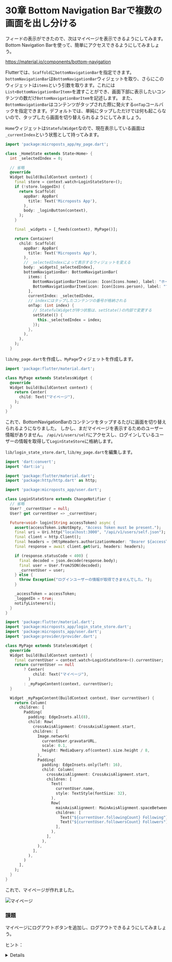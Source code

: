 # 30章 Bottom Navigation Barで複数の画面を出し分ける

フィードの表示ができたので、次はマイページを表示できるようにしてみます。
Bottom Navigation Barを使って、簡単にアクセスできるようにしてみましょう。

https://material.io/components/bottom-navigation

Flutterでは、`Scaffold`に`bottomNavigationBar`を指定できます。
`bottomNavigationBar`は`BottomNavigationBar`ウィジェットを取り、さらにこのウィジェットは`items`という引数を取ります。これには`List<BottomNavigationBarItem>`を渡すことができ、画面下部に表示したいコンテンツの数だけ`BottomNavigationBarItem`を記述します。
また、`BottomNavigationBar`はコンテンツがタップされた際に発火する`onTap`コールバックを指定できます。デフォルトでは、単純にタップしただけでは何も起こらないので、タップしたら画面を切り替えられるようにしてみましょう。

`Home`ウィジェットは`StatefulWidget`なので、現在表示している画面は`_currentIndex`という状態として持ってみます。

```dart
import 'package:microposts_app/my_page.dart';

class _HomeState extends State<Home> {
  int _selectedIndex = 0;

  // 省略
  @override
  Widget build(BuildContext context) {
    final store = context.watch<LoginStateStore>();
    if (!store.loggedIn) {
      return Scaffold(
        appBar: AppBar(
          title: Text('Microposts App'),
        ),
        body: _loginButton(context),
      );
    }

    final _widgets = [_feeds(context), MyPage()];

    return Container(
      child: Scaffold(
        appBar: AppBar(
          title: Text('Microposts App'),
        ),
        // _selectedIndexによって表示するウィジェットを変える
        body: _widgets[_selectedIndex],
        bottomNavigationBar: BottomNavigationBar(
          items: [
            BottomNavigationBarItem(icon: Icon(Icons.home), label: "ホーム"),
            BottomNavigationBarItem(icon: Icon(Icons.person), label: "マイページ"),
          ],
          currentIndex: _selectedIndex,
          // indexにはタップしたコンテンツの番号が格納される
          onTap: (int index) {
            // StatefulWidgetが持つ状態は、setState()の内部で変更する
            setState(() {
              this._selectedIndex = index;
            });
          },
        ),
      ),
    );
  }
```

`lib/my_page.dart`を作成し、`MyPage`ウィジェットを作成します。

```dart
import 'package:flutter/material.dart';

class MyPage extends StatelessWidget {
  @override
  Widget build(BuildContext context) {
    return Center(
      child: Text("マイページ"),
    );
  }
}

```

これで、BottomNavigationBarのコンテンツをタップするたびに画面を切り替えられるようになりました。
しかし、まだマイページを表示するためのユーザー情報がありません。
`/api/v1/users/self`にアクセスし、ログインしているユーザーの情報を取得して`LoginStateStore`に格納します。

`lib/login_state_store.dart`, `lib/my_page.dart`を編集します。


```dart
import 'dart:convert';
import 'dart:io';

import 'package:flutter/material.dart';
import 'package:http/http.dart' as http;

import 'package:microposts_app/user.dart';

class LoginStateStore extends ChangeNotifier {
  // 省略
  User? _currentUser = null;
  User? get currentUser => _currentUser;

  Future<void> login(String accessToken) async {
    assert(accessToken.isNotEmpty, "Access Token must be present.");
    final uri = Uri.http("localhost:3000", "/api/v1/users/self.json");
    final client = http.Client();
    final headers = {HttpHeaders.authorizationHeader: "Bearer ${accessToken}"};
    final response = await client.get(uri, headers: headers);

    if (response.statusCode < 400) {
      final decoded = json.decode(response.body);
      final user = User.fromJSON(decoded);
      _currentUser = user;
    } else {
      throw Exception("ログインユーザーの情報が取得できませんでした。");
    }

    _accessToken = accessToken;
    _loggedIn = true;
    notifyListeners();
  }
}
```

```dart
import 'package:flutter/material.dart';
import 'package:microposts_app/login_state_store.dart';
import 'package:microposts_app/user.dart';
import 'package:provider/provider.dart';

class MyPage extends StatelessWidget {
  @override
  Widget build(BuildContext context) {
    final currentUser = context.watch<LoginStateStore>().currentUser;
    return currentUser == null
        ? Center(
            child: Text("マイページ"),
          )
        : _myPageContent(context, currentUser);
  }

  Widget _myPageContent(BuildContext context, User currentUser) {
    return Column(
      children: [
        Padding(
          padding: EdgeInsets.all(8),
          child: Row(
            crossAxisAlignment: CrossAxisAlignment.start,
            children: [
              Image.network(
                currentUser.gravatarURL,
                scale: 0.1,
                height: MediaQuery.of(context).size.height / 8,
              ),
              Padding(
                padding: EdgeInsets.only(left: 16),
                child: Column(
                  crossAxisAlignment: CrossAxisAlignment.start,
                  children: [
                    Text(
                      currentUser.name,
                      style: TextStyle(fontSize: 32),
                    ),
                    Row(
                      mainAxisAlignment: MainAxisAlignment.spaceBetween,
                      children: [
                        Text("${currentUser.followingCount} Following"),
                        Text("${currentUser.followersCount} Followers"),
                      ],
                    ),
                  ],
                ),
              ),
            ],
          ),
        )
      ],
    );
  }
}
```

これで、マイページが作れました。

![マイページ](my_page.png)

### 課題

マイページにログアウトボタンを追加し、ログアウトできるようにしてみましょう。

ヒント：
<details>
ログイン状態は`LoginStateStore`に格納されているため、その情報をリセットした上で各ウィジェットに状態の更新を伝達してあげると良いでしょう。
</details>
